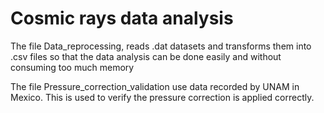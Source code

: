 # Cosmic rays data analysis

The file Data_reprocessing, reads .dat datasets and transforms them into .csv files so that the data analysis can be done easily and without consuming too much memory

The file Pressure_correction_validation use data recorded by UNAM in Mexico. This is used to verify the pressure correction is applied correctly.
